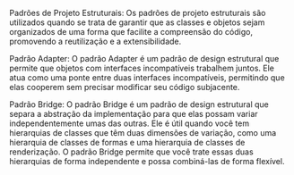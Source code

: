 Padrões de Projeto Estruturais:
    Os padrões de projeto estruturais são utilizados quando se trata de garantir que as classes e objetos sejam organizados de uma forma que facilite a compreensão do código, promovendo a reutilização e a extensibilidade.

Padrão Adapter:
    O padrão Adapter é um padrão de design estrutural que permite que objetos com interfaces incompatíveis trabalhem juntos. Ele atua como uma ponte entre duas interfaces incompatíveis, permitindo que elas cooperem sem precisar modificar seu código subjacente.

Padrão Bridge:
    O padrão Bridge é um padrão de design estrutural que separa a abstração da implementação para que elas possam variar independentemente umas das outras. Ele é útil quando você tem hierarquias de classes que têm duas dimensões de variação, como uma hierarquia de classes de formas e uma hierarquia de classes de renderização. O padrão Bridge permite que você trate essas duas hierarquias de forma independente e possa combiná-las de forma flexível.